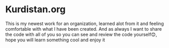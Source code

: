 # Kurdistan.org
This is my newest work for an organization, learned alot from it and feeling comfortable with what I have been created. And as always I want to share the code with all of you so you can see and review the code yourself😊, hope you will learn something cool and enjoy it
